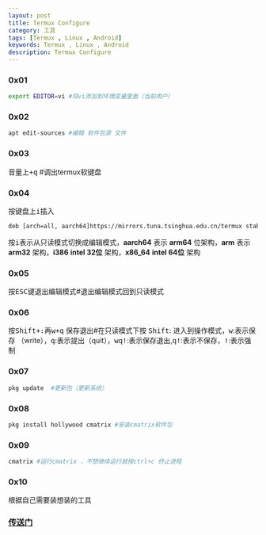 ```yaml
---
layout: post
title: Termux Configure
category: 工具
tags: [Termux , Linux , Android]
keywords: Termux , Linux , Android
description: Termux Configure
---
```




### 0x01
```bash
export EDITOR=vi #将vi添加到环境变量里面（当前用户）
```
### 0x02
```bash
apt edit-sources #编辑 软件包源 文件
```
### 0x03
<kbd>音量上+q</kbd> #调出termux软键盘
### 0x04
按键盘上<kbd>i</kbd>插入
```bash
deb [arch=all, aarch64]https://mirrors.tuna.tsinghua.edu.cn/termux stable main
```
按<kbd>i</kbd>表示从只读模式切换成编辑模式，**aarch64** 表示 **arm64** 位架构，**arm** 表示 **arm32** 架构，**i386** **intel 32位** 架构，**x86_64** **intel 64位** 架构

### 0x05
按<kbd>ESC</kbd>键退出编辑模式#退出编辑模式回到只读模式
### 0x06
按<kbd>Shift+:</kbd>再<kbd>w+q</kbd> 保存退出#在只读模式下按 <kbd>Shift</kbd>: 进入到操作模式，<kbd>w</kbd>:表示保存 （write），<kbd>q</kbd>:表示提出（quit），<kbd>wq!</kbd>:表示保存退出,<kbd>q!</kbd>:表示不保存，<kbd>!</kbd>:表示强制
### 0x07
```bash
pkg update  #更新包（更新系统）
```
### 0x08
```bash
pkg install hollywood cmatrix #安装cmatrix软件包
```
### 0x09
```bash
cmatrix #运行cmatrix ，不想继续运行就按ctrl+c 终止进程
```
### 0x10
根据自己需要装想装的工具

### [传送门](https://blog.csdn.net/taotieren/article/details/83994478)
